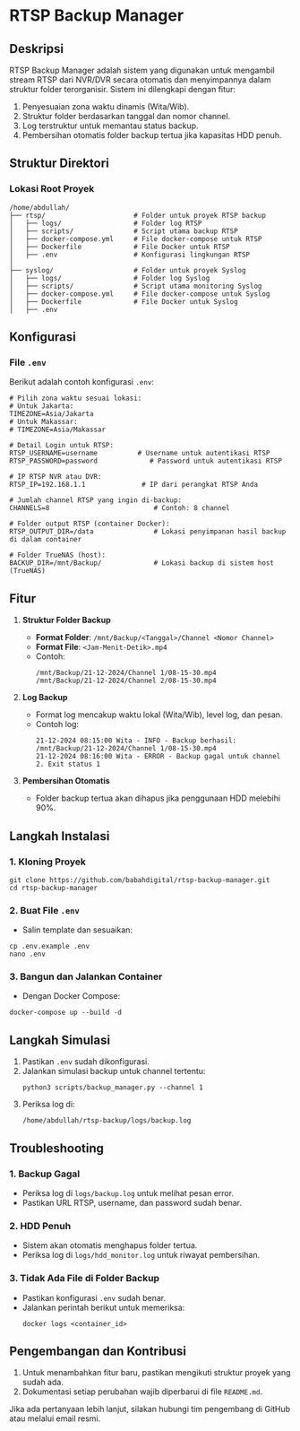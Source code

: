 RTSP Backup Manager
====================

Deskripsi
---------
RTSP Backup Manager adalah sistem yang digunakan untuk mengambil stream RTSP dari NVR/DVR secara otomatis dan menyimpannya dalam struktur folder terorganisir. Sistem ini dilengkapi dengan fitur:
1. Penyesuaian zona waktu dinamis (Wita/Wib).
2. Struktur folder berdasarkan tanggal dan nomor channel.
3. Log terstruktur untuk memantau status backup.
4. Pembersihan otomatis folder backup tertua jika kapasitas HDD penuh.

Struktur Direktori
------------------
### Lokasi Root Proyek
```
/home/abdullah/
├── rtsp/                      # Folder untuk proyek RTSP backup
│   ├── logs/                  # Folder log RTSP
│   ├── scripts/               # Script utama backup RTSP
│   ├── docker-compose.yml     # File docker-compose untuk RTSP
│   ├── Dockerfile             # File Docker untuk RTSP
│   ├── .env                   # Konfigurasi lingkungan RTSP
│
├── syslog/                    # Folder untuk proyek Syslog
│   ├── logs/                  # Folder log Syslog
│   ├── scripts/               # Script utama monitoring Syslog
│   ├── docker-compose.yml     # File docker-compose untuk Syslog
│   ├── Dockerfile             # File Docker untuk Syslog
│   ├── .env  
```

Konfigurasi
-----------
### File `.env`
Berikut adalah contoh konfigurasi `.env`:
```
# Pilih zona waktu sesuai lokasi:
# Untuk Jakarta:
TIMEZONE=Asia/Jakarta
# Untuk Makassar:
# TIMEZONE=Asia/Makassar

# Detail Login untuk RTSP:
RTSP_USERNAME=username          # Username untuk autentikasi RTSP
RTSP_PASSWORD=password             # Password untuk autentikasi RTSP

# IP RTSP NVR atau DVR:
RTSP_IP=192.168.1.1              # IP dari perangkat RTSP Anda

# Jumlah channel RTSP yang ingin di-backup:
CHANNELS=8                          # Contoh: 8 channel

# Folder output RTSP (container Docker):
RTSP_OUTPUT_DIR=/data               # Lokasi penyimpanan hasil backup di dalam container

# Folder TrueNAS (host):
BACKUP_DIR=/mnt/Backup/             # Lokasi backup di sistem host (TrueNAS)
```

Fitur
-----
1. **Struktur Folder Backup**
   - **Format Folder**: `/mnt/Backup/<Tanggal>/Channel <Nomor Channel>`
   - **Format File**: `<Jam-Menit-Detik>.mp4`
   - Contoh:
     ```
     /mnt/Backup/21-12-2024/Channel 1/08-15-30.mp4
     /mnt/Backup/21-12-2024/Channel 2/08-15-30.mp4
     ```

2. **Log Backup**
   - Format log mencakup waktu lokal (Wita/Wib), level log, dan pesan.
   - Contoh log:
     ```
     21-12-2024 08:15:00 Wita - INFO - Backup berhasil: /mnt/Backup/21-12-2024/Channel 1/08-15-30.mp4
     21-12-2024 08:16:00 Wita - ERROR - Backup gagal untuk channel 2. Exit status 1
     ```

3. **Pembersihan Otomatis**
   - Folder backup tertua akan dihapus jika penggunaan HDD melebihi 90%.

Langkah Instalasi
-----------------
### 1. Kloning Proyek
```
git clone https://github.com/babahdigital/rtsp-backup-manager.git
cd rtsp-backup-manager
```

### 2. Buat File `.env`
- Salin template dan sesuaikan:
```
cp .env.example .env
nano .env
```

### 3. Bangun dan Jalankan Container
- Dengan Docker Compose:
```
docker-compose up --build -d
```

Langkah Simulasi
----------------
1. Pastikan `.env` sudah dikonfigurasi.
2. Jalankan simulasi backup untuk channel tertentu:
   ```
   python3 scripts/backup_manager.py --channel 1
   ```
3. Periksa log di:
   ```
   /home/abdullah/rtsp-backup/logs/backup.log
   ```

Troubleshooting
---------------
### 1. Backup Gagal
- Periksa log di `logs/backup.log` untuk melihat pesan error.
- Pastikan URL RTSP, username, dan password sudah benar.

### 2. HDD Penuh
- Sistem akan otomatis menghapus folder tertua.
- Periksa log di `logs/hdd_monitor.log` untuk riwayat pembersihan.

### 3. Tidak Ada File di Folder Backup
- Pastikan konfigurasi `.env` sudah benar.
- Jalankan perintah berikut untuk memeriksa:
   ```
   docker logs <container_id>
   ```

Pengembangan dan Kontribusi
---------------------------
1. Untuk menambahkan fitur baru, pastikan mengikuti struktur proyek yang sudah ada.
2. Dokumentasi setiap perubahan wajib diperbarui di file `README.md`.

Jika ada pertanyaan lebih lanjut, silakan hubungi tim pengembang di GitHub atau melalui email resmi.
